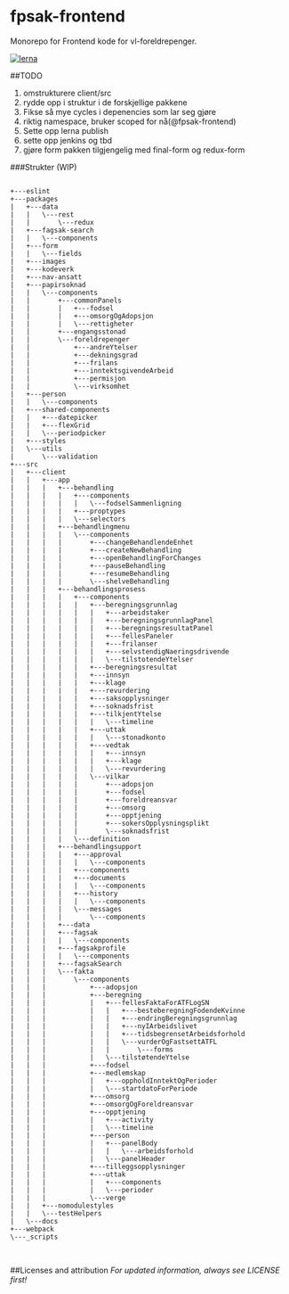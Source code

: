 # fpsak-frontend
Monorepo for Frontend kode for vl-foreldrepenger.

[![lerna](https://img.shields.io/badge/maintained%20with-lerna-cc00ff.svg)](https://lernajs.io/)

##TODO
1. omstrukturere client/src
2. rydde opp i struktur i de forskjellige pakkene
3. Fikse så mye cycles i depenencies som lar seg gjøre
4. riktig namespace, bruker scoped for nå(@fpsak-frontend)
5. Sette opp lerna publish
6. sette opp jenkins og tbd
7. gjøre form pakken tilgjengelig med final-form og redux-form

###Strukter (WIP)
<pre>
<code>
+---eslint
+---packages
|   +---data
|   |   \---rest
|   |       \---redux
|   +---fagsak-search
|   |   \---components
|   +---form
|   |   \---fields
|   +---images
|   +---kodeverk
|   +---nav-ansatt
|   +---papirsoknad
|   |   \---components
|   |       +---commonPanels
|   |       |   +---fodsel
|   |       |   +---omsorgOgAdopsjon
|   |       |   \---rettigheter
|   |       +---engangsstonad
|   |       \---foreldrepenger
|   |           +---andreYtelser
|   |           +---dekningsgrad
|   |           +---frilans
|   |           +---inntektsgivendeArbeid
|   |           +---permisjon
|   |           \---virksomhet
|   +---person
|   |   \---components
|   +---shared-components
|   |   +---datepicker
|   |   +---flexGrid
|   |   \---periodpicker
|   +---styles
|   \---utils
|       \---validation
+---src
|   +---client
|   |   +---app
|   |   |   +---behandling
|   |   |   |   +---components
|   |   |   |   |   \---fodselSammenligning
|   |   |   |   +---proptypes
|   |   |   |   \---selectors
|   |   |   +---behandlingmenu
|   |   |   |   \---components
|   |   |   |       +---changeBehandlendeEnhet
|   |   |   |       +---createNewBehandling
|   |   |   |       +---openBehandlingForChanges
|   |   |   |       +---pauseBehandling
|   |   |   |       +---resumeBehandling
|   |   |   |       \---shelveBehandling
|   |   |   +---behandlingsprosess
|   |   |   |   +---components
|   |   |   |   |   +---beregningsgrunnlag
|   |   |   |   |   |   +---arbeidstaker
|   |   |   |   |   |   +---beregningsgrunnlagPanel
|   |   |   |   |   |   +---beregningsresultatPanel
|   |   |   |   |   |   +---fellesPaneler
|   |   |   |   |   |   +---frilanser
|   |   |   |   |   |   +---selvstendigNaeringsdrivende
|   |   |   |   |   |   \---tilstotendeYtelser
|   |   |   |   |   +---beregningsresultat
|   |   |   |   |   +---innsyn
|   |   |   |   |   +---klage
|   |   |   |   |   +---revurdering
|   |   |   |   |   +---saksopplysninger
|   |   |   |   |   +---soknadsfrist
|   |   |   |   |   +---tilkjentYtelse
|   |   |   |   |   |   \---timeline
|   |   |   |   |   +---uttak
|   |   |   |   |   |   \---stonadkonto
|   |   |   |   |   +---vedtak
|   |   |   |   |   |   +---innsyn
|   |   |   |   |   |   +---klage
|   |   |   |   |   |   \---revurdering
|   |   |   |   |   \---vilkar
|   |   |   |   |       +---adopsjon
|   |   |   |   |       +---fodsel
|   |   |   |   |       +---foreldreansvar
|   |   |   |   |       +---omsorg
|   |   |   |   |       +---opptjening
|   |   |   |   |       +---sokersOpplysningsplikt
|   |   |   |   |       \---soknadsfrist
|   |   |   |   \---definition
|   |   |   +---behandlingsupport
|   |   |   |   +---approval
|   |   |   |   |   \---components
|   |   |   |   +---components
|   |   |   |   +---documents
|   |   |   |   |   \---components
|   |   |   |   +---history
|   |   |   |   |   \---components
|   |   |   |   \---messages
|   |   |   |       \---components
|   |   |   +---data
|   |   |   +---fagsak
|   |   |   |   \---components
|   |   |   +---fagsakprofile
|   |   |   |   \---components
|   |   |   +---fagsakSearch
|   |   |   \---fakta
|   |   |       \---components
|   |   |           +---adopsjon
|   |   |           +---beregning
|   |   |           |   +---fellesFaktaForATFLogSN
|   |   |           |   |   +---besteberegningFodendeKvinne
|   |   |           |   |   +---endringBeregningsgrunnlag
|   |   |           |   |   +---nyIArbeidslivet
|   |   |           |   |   +---tidsbegrensetArbeidsforhold
|   |   |           |   |   \---vurderOgFastsettATFL
|   |   |           |   |       \---forms
|   |   |           |   \---tilstøtendeYtelse
|   |   |           +---fodsel
|   |   |           +---medlemskap
|   |   |           |   +---oppholdInntektOgPerioder
|   |   |           |   \---startdatoForPeriode
|   |   |           +---omsorg
|   |   |           +---omsorgOgForeldreansvar
|   |   |           +---opptjening
|   |   |           |   +---activity
|   |   |           |   \---timeline
|   |   |           +---person
|   |   |           |   +---panelBody
|   |   |           |   |   \---arbeidsforhold
|   |   |           |   \---panelHeader
|   |   |           +---tilleggsopplysninger
|   |   |           +---uttak
|   |   |           |   +---components
|   |   |           |   \---perioder
|   |   |           \---verge
|   |   +---nomodulestyles
|   |   \---testHelpers
|   \---docs
+---webpack
\---_scripts

</code>
</pre>

##Licenses and attribution
*For updated information, always see LICENSE first!*

